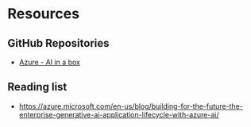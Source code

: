# Resources

## GitHub Repositories
- [Azure - AI in a box](https://github.com/Azure/AI-in-a-Box/)


## Reading list
- https://azure.microsoft.com/en-us/blog/building-for-the-future-the-enterprise-generative-ai-application-lifecycle-with-azure-ai/